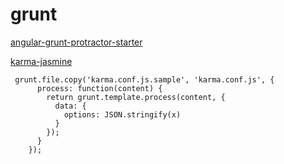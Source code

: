 # grunt


[angular-grunt-protractor-starter](https://github.com/matthiasn/angular-grunt-protractor-starter)

[karma-jasmine](https://github.com/karma-runner/karma-jasmine)

```
 grunt.file.copy('karma.conf.js.sample', 'karma.conf.js', {
      process: function(content) {
        return grunt.template.process(content, {
          data: {
            options: JSON.stringify(x)
          }
        });
      }
    });
